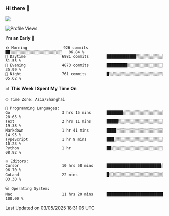 ### Hi there 👋

<!--
**JJAYCHEN1e/jjaychen1e** is a ✨ _special_ ✨ repository because its `README.md` (this file) appears on your GitHub profile.

Here are some ideas to get you started:

- 🔭 I’m currently working on ...
- 🌱 I’m currently learning ...
- 👯 I’m looking to collaborate on ...
- 🤔 I’m looking for help with ...
- 💬 Ask me about ...
- 📫 How to reach me: ...
- 😄 Pronouns: ...
- ⚡ Fun fact: ...
-->

[![](https://github-readme-stats.vercel.app/api?username=jjaychen1e&show_icons=true)](https://github.com/jjaychen1e/github-readme-stats?count_private=true)

<!--START_SECTION:waka-->
![Profile Views](http://img.shields.io/badge/Profile%20Views-16-blue)

**I'm an Early 🐤** 

```text
🌞 Morning                926 commits         ██░░░░░░░░░░░░░░░░░░░░░░░   06.84 % 
🌆 Daytime                6981 commits        █████████████░░░░░░░░░░░░   51.55 % 
🌃 Evening                4873 commits        █████████░░░░░░░░░░░░░░░░   35.99 % 
🌙 Night                  761 commits         █░░░░░░░░░░░░░░░░░░░░░░░░   05.62 % 
```


📊 **This Week I Spent My Time On** 

```text
🕑︎ Time Zone: Asia/Shanghai

💬 Programming Languages: 
Go                       3 hrs 15 mins       ███████░░░░░░░░░░░░░░░░░░   28.65 % 
Text                     2 hrs 11 mins       █████░░░░░░░░░░░░░░░░░░░░   19.38 % 
Markdown                 1 hr 41 mins        ████░░░░░░░░░░░░░░░░░░░░░   14.95 % 
TypeScript               1 hr 9 mins         ███░░░░░░░░░░░░░░░░░░░░░░   10.23 % 
Python                   1 hr                ██░░░░░░░░░░░░░░░░░░░░░░░   08.92 % 

🔥 Editors: 
Cursor                   10 hrs 58 mins      ████████████████████████░   96.70 % 
GoLand                   22 mins             █░░░░░░░░░░░░░░░░░░░░░░░░   03.30 % 

💻 Operating System: 
Mac                      11 hrs 20 mins      █████████████████████████   100.00 % 
```


 Last Updated on 03/05/2025 18:31:06 UTC
<!--END_SECTION:waka-->
